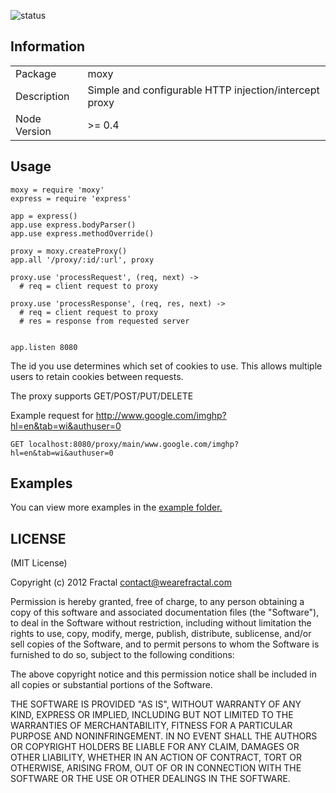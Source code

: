 ![status](https://secure.travis-ci.org/wearefractal/moxy.png?branch=master)

## Information

<table>
<tr> 
<td>Package</td><td>moxy</td>
</tr>
<tr>
<td>Description</td>
<td>Simple and configurable HTTP injection/intercept proxy</td>
</tr>
<tr>
<td>Node Version</td>
<td>>= 0.4</td>
</tr>
</table>

## Usage

```coffee-script
moxy = require 'moxy'
express = require 'express'

app = express()
app.use express.bodyParser()
app.use express.methodOverride()

proxy = moxy.createProxy()
app.all '/proxy/:id/:url', proxy

proxy.use 'processRequest', (req, next) ->
  # req = client request to proxy

proxy.use 'processResponse', (req, res, next) ->
  # req = client request to proxy
  # res = response from requested server


app.listen 8080
```

The id you use determines which set of cookies to use. This allows multiple users to retain cookies between requests.

The proxy supports GET/POST/PUT/DELETE

Example request for http://www.google.com/imghp?hl=en&tab=wi&authuser=0

```
GET localhost:8080/proxy/main/www.google.com/imghp?hl=en&tab=wi&authuser=0
```

## Examples

You can view more examples in the [example folder.](https://github.com/wearefractal/moxy/tree/master/examples)

## LICENSE

(MIT License)

Copyright (c) 2012 Fractal <contact@wearefractal.com>

Permission is hereby granted, free of charge, to any person obtaining
a copy of this software and associated documentation files (the
"Software"), to deal in the Software without restriction, including
without limitation the rights to use, copy, modify, merge, publish,
distribute, sublicense, and/or sell copies of the Software, and to
permit persons to whom the Software is furnished to do so, subject to
the following conditions:

The above copyright notice and this permission notice shall be
included in all copies or substantial portions of the Software.

THE SOFTWARE IS PROVIDED "AS IS", WITHOUT WARRANTY OF ANY KIND,
EXPRESS OR IMPLIED, INCLUDING BUT NOT LIMITED TO THE WARRANTIES OF
MERCHANTABILITY, FITNESS FOR A PARTICULAR PURPOSE AND
NONINFRINGEMENT. IN NO EVENT SHALL THE AUTHORS OR COPYRIGHT HOLDERS BE
LIABLE FOR ANY CLAIM, DAMAGES OR OTHER LIABILITY, WHETHER IN AN ACTION
OF CONTRACT, TORT OR OTHERWISE, ARISING FROM, OUT OF OR IN CONNECTION
WITH THE SOFTWARE OR THE USE OR OTHER DEALINGS IN THE SOFTWARE.
